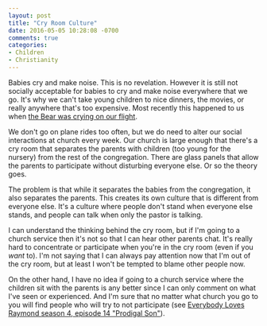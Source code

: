 ```yaml
---
layout: post
title: "Cry Room Culture"
date: 2016-05-05 10:28:08 -0700
comments: true
categories: 
- Children
- Christianity
---
```

Babies cry and make noise.  This is no revelation.  However it is still not socially acceptable for babies to cry and make noise everywhere that we go.  It's why we can't take young children to nice dinners, the movies, or really anywhere that's too expensive.  Most recently this happened to us when [the Bear was crying on our flight](/the-bear-was-that-baby-on-the-plane/).

We don't go on plane rides too often, but we do need to alter our social interactions at church every week.  Our church is large enough that there's a cry room that separates the parents with children (too young for the nursery) from the rest of the congregation.  There are glass panels that allow the parents to participate without disturbing everyone else.  Or so the theory goes.

The problem is that while it separates the babies from the congregation, it also separates the parents.  This creates its own culture that is different from everyone else.  It's a culture where people don't stand when everyone else stands, and people can talk when only the pastor is talking.

I can understand the thinking behind the cry room, but if I'm going to a church service then it's not so that I can hear other parents chat.  It's really hard to concentrate or participate when you're in the cry room (even if you _want_ to).  I'm not saying that I can always pay attention now that I'm out of the cry room, but at least I won't be tempted to blame other people now.

On the other hand, I have no idea if going to a church service where the children sit with the parents is any better since I can only comment on what I've seen or experienced.  And I'm sure that no matter what church you go to you will find people who will try to not participate (see [Everybody Loves Raymond season 4, episode 14 "Prodigal Son"](http://amzn.to/1T3DTaj)).
